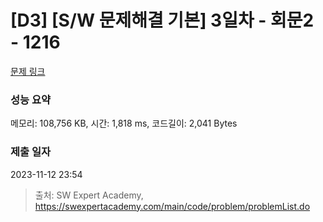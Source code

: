 # [D3] [S/W 문제해결 기본] 3일차 - 회문2 - 1216 

[문제 링크](https://swexpertacademy.com/main/code/problem/problemDetail.do?contestProbId=AV14Rq5aABUCFAYi) 

### 성능 요약

메모리: 108,756 KB, 시간: 1,818 ms, 코드길이: 2,041 Bytes

### 제출 일자

2023-11-12 23:54



> 출처: SW Expert Academy, https://swexpertacademy.com/main/code/problem/problemList.do